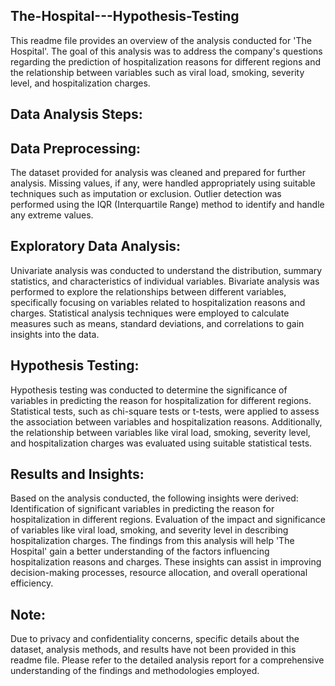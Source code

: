 ## The-Hospital---Hypothesis-Testing
This readme file provides an overview of the analysis conducted for 'The Hospital'. The goal of this analysis was to address the company's questions regarding the prediction of hospitalization reasons for different regions and the relationship between variables such as viral load, smoking, severity level, and hospitalization charges.

## Data Analysis Steps:
## Data Preprocessing:
The dataset provided for analysis was cleaned and prepared for further analysis.
Missing values, if any, were handled appropriately using suitable techniques such as imputation or exclusion.
Outlier detection was performed using the IQR (Interquartile Range) method to identify and handle any extreme values.

## Exploratory Data Analysis:
Univariate analysis was conducted to understand the distribution, summary statistics, and characteristics of individual variables.
Bivariate analysis was performed to explore the relationships between different variables, specifically focusing on variables related to hospitalization reasons and charges.
Statistical analysis techniques were employed to calculate measures such as means, standard deviations, and correlations to gain insights into the data.

## Hypothesis Testing:
Hypothesis testing was conducted to determine the significance of variables in predicting the reason for hospitalization for different regions.
Statistical tests, such as chi-square tests or t-tests, were applied to assess the association between variables and hospitalization reasons.
Additionally, the relationship between variables like viral load, smoking, severity level, and hospitalization charges was evaluated using suitable statistical tests.

## Results and Insights:
Based on the analysis conducted, the following insights were derived:
Identification of significant variables in predicting the reason for hospitalization in different regions.
Evaluation of the impact and significance of variables like viral load, smoking, and severity level in describing hospitalization charges.
The findings from this analysis will help 'The Hospital' gain a better understanding of the factors influencing hospitalization reasons and charges. These insights can assist in improving decision-making processes, resource allocation, and overall operational efficiency.

## Note: 
Due to privacy and confidentiality concerns, specific details about the dataset, analysis methods, and results have not been provided in this readme file. Please refer to the detailed analysis report for a comprehensive understanding of the findings and methodologies employed.
